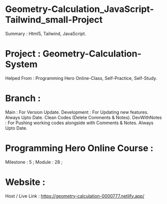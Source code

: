 # Geometry-Calculation_JavaScript-Tailwind_small-Project
Summary : Html5, Tailwind, JavaScript. 


# Project : Geometry-Calculation-System 


Helped From : Programming Hero Online-Class, Self-Practice, Self-Study. 


# Branch :  
Main : For Version Update. 
Development : For Updating new features. Always Upto Date. Clean Codes (Delete Comments & Notes). 
DevWithNotes : For Pushing working codes alongside with Comments & Notes. Always Upto Date. 


# Programming Hero Online Course : 
Milestone : 5 ; 
Module : 28 ; 


# Website : 
Host / Live Link : https://geometry-calculation-0000777.netlify.app/
